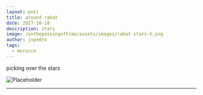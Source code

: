 ```yaml
---
layout: post
title: around rabat
date: 2017-10-18
description: stars
image: /onthepassingoftime/assets/images/rabat-stars-h.png
author: jxpedro
tags: 
  - morocco
---
```

<p >picking over the stars</p>

![Placeholder](/onthepassingoftime/assets/images/rabat-stars.jpeg)

<p></p>

<hr/>
